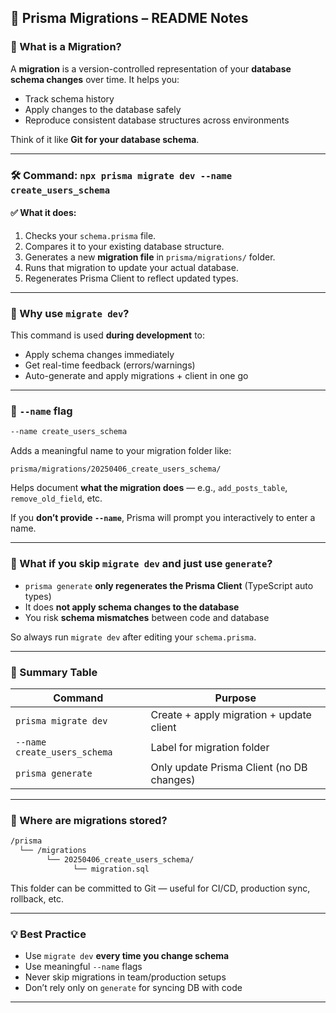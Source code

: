 ## 📘 Prisma Migrations – README Notes

### 📌 What is a Migration?

A **migration** is a version-controlled representation of your **database schema changes** over time. It helps you:

- Track schema history
- Apply changes to the database safely
- Reproduce consistent database structures across environments

Think of it like **Git for your database schema**.

---

### 🛠️ Command: `npx prisma migrate dev --name create_users_schema`

#### ✅ What it does:
1. Checks your `schema.prisma` file.
2. Compares it to your existing database structure.
3. Generates a new **migration file** in `prisma/migrations/` folder.
4. Runs that migration to update your actual database.
5. Regenerates Prisma Client to reflect updated types.

---

### 🎯 Why use `migrate dev`?

This command is used **during development** to:
- Apply schema changes immediately
- Get real-time feedback (errors/warnings)
- Auto-generate and apply migrations + client in one go

---

### 🔖 `--name` flag

```bash
--name create_users_schema
```

Adds a meaningful name to your migration folder like:

```
prisma/migrations/20250406_create_users_schema/
```

Helps document **what the migration does** — e.g., `add_posts_table`, `remove_old_field`, etc.

If you **don’t provide `--name`**, Prisma will prompt you interactively to enter a name.

---

### 🔬 What if you skip `migrate dev` and just use `generate`?

- `prisma generate` **only regenerates the Prisma Client** (TypeScript auto types)
- It does **not apply schema changes to the database**
- You risk **schema mismatches** between code and database

So always run `migrate dev` after editing your `schema.prisma`.

---

### 🧠 Summary Table

| Command                     | Purpose |
|----------------------------|---------|
| `prisma migrate dev`       | Create + apply migration + update client |
| `--name create_users_schema` | Label for migration folder |
| `prisma generate`          | Only update Prisma Client (no DB changes) |

---

### 📁 Where are migrations stored?

```bash
/prisma
  └── /migrations
        └── 20250406_create_users_schema/
              └── migration.sql
```

This folder can be committed to Git — useful for CI/CD, production sync, rollback, etc.

---

### 💡 Best Practice

- Use `migrate dev` **every time you change schema**
- Use meaningful `--name` flags
- Never skip migrations in team/production setups
- Don’t rely only on `generate` for syncing DB with code

---
